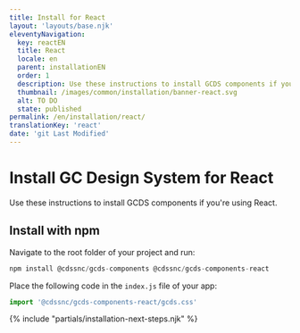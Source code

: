 ```yaml
---
title: Install for React
layout: 'layouts/base.njk'
eleventyNavigation:
  key: reactEN
  title: React
  locale: en
  parent: installationEN
  order: 1
  description: Use these instructions to install GCDS components if you're using React.
  thumbnail: /images/common/installation/banner-react.svg
  alt: TO DO
  state: published
permalink: /en/installation/react/
translationKey: 'react'
date: 'git Last Modified'
---
```


# Install GC Design System for React

Use these instructions to install GCDS components if you're using React.

## Install with npm

Navigate to the root folder of your project and run:

```js
npm install @cdssnc/gcds-components @cdssnc/gcds-components-react
```

Place the following code in the <code>index.js</code> file of your app:

```js
import '@cdssnc/gcds-components-react/gcds.css'
```

{% include "partials/installation-next-steps.njk" %}
